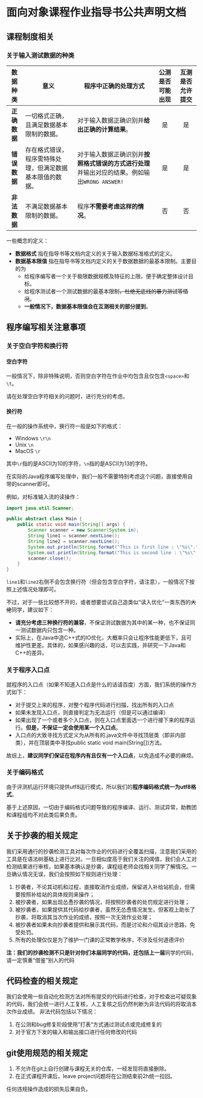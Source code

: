 # 面向对象课程作业指导书公共声明文档

## 课程制度相关

### 关于输入测试数据的种类

|   数据种类   | 意义                                                     | 程序中正确的处理方式                                         | 公测是否可能出现 | 互测是否允许提交 |
| :----------: | -------------------------------------------------------- | ------------------------------------------------------------ | :--------------: | :--------------: |
| **正确数据** | 一切格式正确，且满足数据基本限制的数据。                 | 对于输入数据正确识别并**给出正确的计算结果**。               |        是        |        是        |
| **错误数据** | 存在格式错误，程序需特殊处理，但满足数据基本限值的数据。 | 对于输入数据正确识别并**按照格式错误的方式进行处理**并输出对应的结果。例如输出`WRONG ANSWER!` |        是        |        是        |
| **非法数据** | 不满足数据基本限制的数据。                               | 程序**不需要考虑这样的情况**。                               |        否        |        否        |

一些概念的定义：

* **数据格式** 指在指导书等文档内定义的关于输入数据标准格式的定义。
* **数据基本限值** 指在指导书等文档内定义的关于数据数据的最基本限制。主要目的为
  * 给程序编写者一个关于极限数据规模及特征的上限，便于确定整体设计目标。
  * 给程序测试者一个测试数据的最基本限制<del>，杜绝无底线的暴力测试等情况</del>。
  * **一般情况下，数据基本限值会在互测相关的部分提到**。

## 程序编写相关注意事项

### 关于空白字符和换行符

#### 空白字符

一般情况下，除非特殊说明，否则空白字符在作业中均包含且仅包含`<space>`和`\t`。

请在处理空白字符相关的问题时，进行充分的考虑。

#### 换行符

在一般的操作系统中，换行符一般是如下的格式：

* Windows `\r\n`
* Unix `\n`
* MacOS `\r`

其中`\r`指的是ASCII为10的字符，`\n`指的是ASCII为13的字符。

在实际的Java程序编写处理中，我们一般不需要特别考虑这个问题，直接使用自带的scanner即可。

例如，对标准输入流的读操作：

```java
import java.util.Scanner;

public abstract class Main {
    public static void main(String[] args) {
        Scanner scanner = new Scanner(System.in);
        String line1 = scanner.nextLine();
        String line2 = scanner.nextLine();
        System.out.println(String.format("This is first line : \"%s\".", line1));
        System.out.println(String.format("This is second line : \"%s\".", line2));
        scanner.close();
    }
}
```

`line1`和`line2`右侧不会包含换行符（但会包含空白字符，请注意），一般情况下按照上述情况处理即可。

不过，对于一些比较想不开的，或者想要尝试自己造类似“读入优化”一类东西的<del>大佬</del>同学，建议如下：

* **请充分考虑三种换行符的兼容**，不保证测试数据为其中的某一种，也不保证同一测试数据内只包含一种。
* 实际上，在Java中造C++式的IO优化，大概率只会让程序性能更低下，且可维护性更差。具体的，如果感兴趣的话，可以去实践，并研究一下Java和C++的差异。

### 关于程序入口点

就程序的入口点（如果不知道入口点是什么的话请百度）方面，我们系统的操作方式如下：

* 对于提交上来的程序，对整个程序代码进行扫描，找出所有的入口点
* 如果未发现入口点，则直接判定为无法运行（但是可以通过编译）
* 如果出现了一个或者多个入口点，则在入口点里面选一个进行接下来的程序运行。**但是，不保证一定会使用某一个入口点**。
* 入口点的大致寻找方式定义为从所有的.java文件中寻找顶层类（即非内部类），并在顶层类中寻找public static void main(String[])方法。

故综上，**建议同学们保证在程序内有且仅有一个入口点**，以免造成不必要的麻烦。

### 关于编码格式

由于评测机运行环境只提供utf8运行模式，所以我们的**程序编码格式统一为utf8格式**。

基于上述原因，一切由于编码格式问题导致的程序编译、运行、测试异常，助教团和课程组均不对此类后果负责。

## 关于抄袭的相关规定

我们采用通行的抄袭检测工具对每次作业的代码进行全覆盖扫描，注意我们采用的工具是在语法树基础上进行比对。一旦相似度高于我们关注的阈值，我们会人工对检测结果进行审核，如果基本确认是抄袭，课程组老师会找相关同学了解情况。一旦确认情况无误，我们会按照如下规则进行处理：

1. 抄袭者，不论其动机和过程，直接取消作业成绩，保留进入补给站机会，但需要按照补给站的具体规则来操作；
2. 被抄袭者，如果出现怂恿抄袭的情况，将按照抄袭者的处罚规定进行处理；
3. 被抄袭者，如果提供其代码给抄袭者，虽然无怂恿情况发生，但客观上助长了抄袭，将取消其当次作业的成绩，按照一次无效作业处理；
4. 被抄袭者如果未向抄袭者提供和展示其代码，而是讨论和介绍其设计思路，免受处罚。
5. 所有的处理仅仅是为了维护一门课的正常教学秩序，不涉及任何道德评价

**注：**我们的抄袭检测不只是针对你们本届同学的代码，还包括**上一届**同学的代码，请一定慎重“借鉴”别人的代码

## 代码检查的相关规定

我们会使用一些自动化检测方法对所有提交的代码进行检查，对于检查出可疑现象的代码，我们会统一进行人工复核，人工复核之后仍然判断为非法代码的将取消本次作业成绩。
非法代码包括以下情况：
1. 在公测和bug修复阶段使用”打表“方式通过测试点或完成修复的
2. 对于官方下发的输入和输出接口进行任何修改的代码

## git使用规范的相关规定

1. 不允许在git上自行创建与课程无关的仓库，一经发现将直接删除。
2. 在正式课程开课后，leave project问题将在公测结束前2h统一拉回。

任何违规操作造成的损失后果自负。